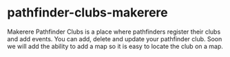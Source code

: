 # pathfinder-clubs-makerere
Makerere Pathfinder Clubs is a place where pathfinders register their clubs and add events. You can add, delete and update your pathfinder club.
Soon we will add the ability to add a map so it is easy to locate the club on a map.
